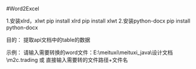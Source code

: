 #Word2Excel

1.安装xlrd，xlwt
pip install xlrd
pip install xlwt
2.安装python-docx
pip install python-docx

目的：
提取api文档中的table的数据


示例：
请输入需要转换的word文件：E:\meituxi\meituxi_java\设计文档\m2c.trading 或 直接输入需要转的文件路径+文件名
